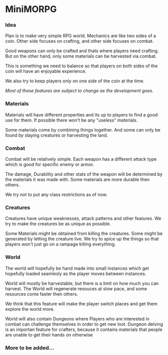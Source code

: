 # MiniMORPG

### Idea

Plan is to make very simple RPG world.
Mechanics are like two sides of a coin. Other side focuses on crafting, and other side focuses on combat.

Good weapons can only be crafted and thats where players need crafting.
But on the other hand, only some materials can be harvested via combat.

This is something we need to balance so that players on both sides of the coin will have an enjoyable experience.

We also try to keep players only on one side of the coin at the time.

*Most of these features are subject to change as the development goes.*

### Materials

Materials will have different properties and its up to players to find a good use for them. If possible there won't be any "useless" materials.

Some materials come by combining things together. And some can only be found by slaying creatures or harvesting the land.

### Combat

Combat will be relatively simple. Each weapon has a different attack type which is good for specific enemy or armor.

The damage, Durability and other stats of the weapon will be determined by the materials it was made with. Some materials are more durable then others.

We try not to put any class restrictions as of now.

### Creatures

Creatures have unique weaknesses, attack patterns and other features. We try to make the creatures be as unique as possible.

Some Materials might be obtained from killing the creatures. Some might be generated by letting the creature live. We try to spice up the things so that players won't just go on a rampage killing everything.

### World

The world will hopefully be hand made into small instances which get hopefully loaded seamlesly as the player moves between instances.

World will mostly be harvestable, but there is a limit on how much you can harvest. The World will regenerate resouces at slow pace, and some resources come faster then others.

We think that this feature will make the player switch places and get them explore the world more.

World will also contain Dungeons where Players who are interested in combat can challenge themselves in order to get new loot. Dungeon delving is an importan feature for crafters, because it contains materials that people are unable to get their hands on otherwise

### More to be added...
